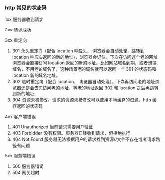 ### http 常见的状态码

1xx 服务器收到请求

2xx 请求成功

3xx 重定向

1. 301 永久重定向（配合 location 响应头， 浏览器会自动处理，跳转到 location 响应头返回的新的地址），浏览器会记住，下次在访问这个老的网址浏览器会直接访问 location 返回的新的地址。比如网站域名到期，或者想换域名，不用老的域名了，这种场景老的域名就可以返回一个 301 的状态码和 location 新的域名地址。
2. 302 临时重定向（配合 location， 浏览器自动处理），下次再访问老的地址浏览器还是会去先访问老的地址，等老的地址返回 302 和 location 之后再跳转到新的地址
3. 304 资源未被修改。请求的资源未被修改可以使用本地缓存的资源。http 缓存返回的状态码

4xx 客户端错误

1. 401 Unauthorized 当前请求需要用户验证
2. 403 Forbidden 没有权限。服务器已经收到请求，但拒绝执行
3. 404 Not Found 服务器无法根据用户的请求找到资源//文件不存在或者请求路径有问题

5xx 服务端错误

1. 500 服务器错误
2. 504 网关超时
